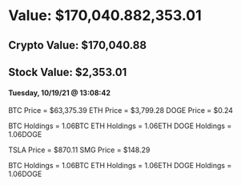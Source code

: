 # Value: $170,040.882,353.01

## Crypto Value: $170,040.88

## Stock Value: $2,353.01

#### Tuesday, 10/19/21 @ 13:08:42 

BTC Price = $63,375.39
ETH Price = $3,799.28
DOGE Price = $0.24


BTC Holdings = 1.06BTC
ETH Holdings = 1.06ETH
DOGE Holdings = 1.06DOGE


TSLA Price = $870.11
SMG Price = $148.29


BTC Holdings = 1.06BTC
ETH Holdings = 1.06ETH
DOGE Holdings = 1.06DOGE


